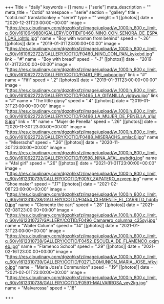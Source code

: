 +++
Title = "daily"
keywords = []
menu = ["serie"]
meta_description = ""
meta_title = "Cotid"
namespace = "serie"
section = "gallery"
title = "cotid.md"
translationkey = "serie1"
type = ""
weight = 1
[[photos]]
date = "2020-12-31T23:00:00+00:00"
image = "https://res.cloudinary.com/dgzqhksfz/image/upload/w_1000,h_800,c_limit,q_60/v1610649880/GALLERY/COTID/F0460_NINO_CON_SENORA_DE_ESPALDAS_iqhtlg.jpg"
name = "Boy with woman from behind"
speed = "-.26"
[[photos]]
date = "2019-01-31T23:00:00+00:00"
image = "https://res.cloudinary.com/dgzqhksfz/image/upload/w_1000,h_800,c_limit,q_60/v1610622722/GALLERY/COTID/F0460_NINO_CON_PAN_kykebd.jpg"
link = "#"
name = "Boy with bread"
speed = "-.1"
[[photos]]
date = "2019-01-31T23:00:00+00:00"
image = "https://res.cloudinary.com/dgzqhksfz/image/upload/w_1000,h_800,c_limit,q_60/v1610622722/GALLERY/COTID/F0461_FIFI_oxboor.jpg"
link = "#"
name = "Fifi"
speed = ".2"
[[photos]]
date = "2019-01-31T23:00:00+00:00"
image = "https://res.cloudinary.com/dgzqhksfz/image/upload/w_1000,h_800,c_limit,q_60/v1610622722/GALLERY/COTID/F0465_LA_GITANILLA_yjdgwu.jpg"
link = "#"
name = "The little gipsy"
speed = ".4"
[[photos]]
date = "2019-01-31T23:00:00+00:00"
image = "https://res.cloudinary.com/dgzqhksfz/image/upload/w_1000,h_800,c_limit,q_60/v1610622722/GALLERY/COTID/F0466_LA_MUJER_DE_PENELLA_a1jul8.jpg"
link = "#"
name = "Mujer de Penella"
speed = ".26"
[[photos]]
date = "2020-11-30T23:00:00+00:00"
image = "https://res.cloudinary.com/dgzqhksfz/image/upload/w_1000,h_800,c_limit,q_60/v1610622722/GALLERY/COTID/F0488_MISERACHS_smlac0.jpg"
name = "Miserachs"
speed = ".26"
[[photos]]
date = "2020-11-30T23:00:00+00:00"
image = "https://res.cloudinary.com/dgzqhksfz/image/upload/w_1000,h_800,c_limit,q_60/v1610622722/GALLERY/COTID/F0598_NINA_AFAL_ewbdtg.jpg"
name = "Afal girl"
speed = ".26"
[[photos]]
date = "2021-01-31T23:00:00+00:00"
image = "https://res.cloudinary.com/dgzqhksfz/image/upload/w_1000,h_800,c_limit,q_60/v1612310739/GALLERY/COTID/F0057_ZAPATERO_qzveep.jpg"
name = "Shoe maker"
speed = ".17"
[[photos]]
date = "2021-02-08T23:00:00+00:00"
image = "https://res.cloudinary.com/dgzqhksfz/image/upload/w_1000,h_800,c_limit,q_60/v1612310738/GALLERY/COTID/F0454_CLEMENTE_EL_CARRITO_hdnt50.jpg"
name = "Clemente the cart"
speed = ".28"
[[photos]]
date = "2021-02-08T23:00:00+00:00"
image = "https://res.cloudinary.com/dgzqhksfz/image/upload/w_1000,h_800,c_limit,q_60/v1612310737/GALLERY/COTID/F0496_Camarero_columna_c35oyj.jpg"
name = "Waiter Column"
speed = ".14"
[[photos]]
date = "2021-01-31T23:00:00+00:00"
image = "https://res.cloudinary.com/dgzqhksfz/image/upload/w_1000,h_800,c_limit,q_60/v1612310738/GALLERY/COTID/F0452_ESCUELA_DE_FLAMENCO_qxjmeb.jpg"
name = "Flamenco School"
speed = ".29"
[[photos]]
date = "2021-02-16T23:00:00+00:00"
image = "https://res.cloudinary.com/dgzqhksfz/image/upload/w_1000,h_800,c_limit,q_60/v1612310739/GALLERY/COTID/F0271_COMUNION_MARIA_JOSE_hfkyjo.jpg"
name = "Maria Jose's Communion"
speed = ".19"
[[photos]]
date = "2021-02-01T23:00:00+00:00"
image = "https://res.cloudinary.com/dgzqhksfz/image/upload/w_1000,h_800,c_limit,q_60/v1612310738/GALLERY/COTID/F0591-MALVARROSA_yey2kg.jpg"
name = "Malvarossa"
speed = ".18"

+++
